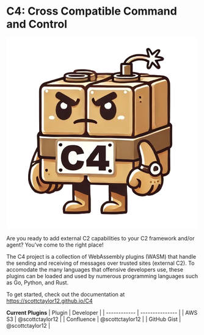 # C4: Cross Compatible Command and Control

!["C4 logo"](c4.png)

Are you ready to add external C2 capabilities to your C2 framework and/or agent? 
You've come to the right place!

The C4 project is a collection of WebAssembly plugins (WASM) that handle the sending and receiving of messages over trusted sites (external C2).
To accomodate the many languages that offensive developers use, these plugins can be loaded and used by numerous programming languages such as Go, Python, and Rust.

To get started, check out the documentation at <https://scottctaylor12.github.io/C4>

**Current Plugins**
| Plugin       | Developer       |
| ------------ | --------------- |
| AWS S3       | @scottctaylor12 |
| Confluence   | @scottctaylor12 |
| GitHub Gist  | @scottctaylor12 |